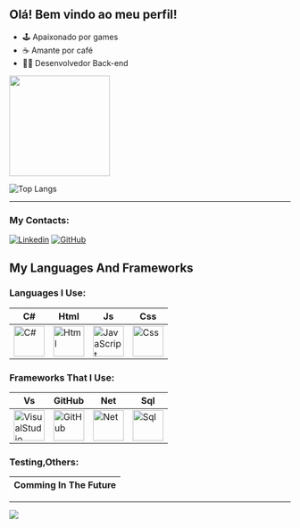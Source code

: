 ## Olá! Bem vindo ao meu perfil! 

- 🕹 Apaixonado por games
- ☕ Amante por café
- 👨‍💻 Desenvolvedor Back-end

<div>
<img height="180em" src="https://github-readme-stats.vercel.app/api?username=NicollasLee&show_icons=true&theme=dracula&include_all_commits=true&count_private=true">

![Top Langs](https://github-readme-stats.vercel.app/api/top-langs/?username=NicollasLee&layout=compact&theme=dracula)
</div>

---
### My Contacts:

[![Linkedin](https://img.shields.io/badge/LinkedIn-0077B5?style=for-the-badge&logo=linkedin&logoColor=white)](https://www.linkedin.com/in/n%C3%ADcollas-richard-lee-83732b193/)
[![GitHub](https://img.shields.io/badge/GitHub-100000?style=for-the-badge&logo=github&logoColor=white)](https://github.com/NicollasLee)

## My Languages And Frameworks

### Languages I Use:

| C# | Html | Js | Css |
|----|----|-----|------|
| <img src="https://cdn.jsdelivr.net/gh/devicons/devicon@latest/icons/csharp/csharp-original.svg" title="C#" alt="C#" width=55 height=55/> |  <img src="https://cdn.jsdelivr.net/gh/devicons/devicon@latest/icons/html5/html5-original.svg" title="Html" alt="Html" width=55 height=55/> |  <img src="https://cdn.jsdelivr.net/gh/devicons/devicon@latest/icons/javascript/javascript-original.svg" title="JavaScript" alt="JavaScript" width=55 height=55/> |  <img src="https://cdn.jsdelivr.net/gh/devicons/devicon@latest/icons/css3/css3-original.svg" title="Css" alt="Css" width=55 height=55/> |

### Frameworks That I Use:

| Vs | GitHub | Net | Sql |
|----|--------|-----|-----|
| <img src="https://cdn.jsdelivr.net/gh/devicons/devicon@latest/icons/visualstudio/visualstudio-original.svg" title="VisualStudio" alt="VisualStudio" width=55 height=55/> |  <img src="https://cdn.jsdelivr.net/gh/devicons/devicon@latest/icons/github/github-original.svg" title="GitHub" alt="GitHub" width=55 height=55/> |  <img src="https://cdn.jsdelivr.net/gh/devicons/devicon@latest/icons/dot-net/dot-net-original.svg" title="Net" alt="Net" width=55 height=55/> |  <img src="https://cdn.jsdelivr.net/gh/devicons/devicon@latest/icons/azuresqldatabase/azuresqldatabase-original.svg" title="Sql" alt="Sql" width=55 height=55/> |

### Testing,Others:

| Comming In The Future |
|-----------------------|

---

<img src="https://github.com/assets/164407135/efa0bbff-34c1-4351-b2dd-fe99341ba4c1">
